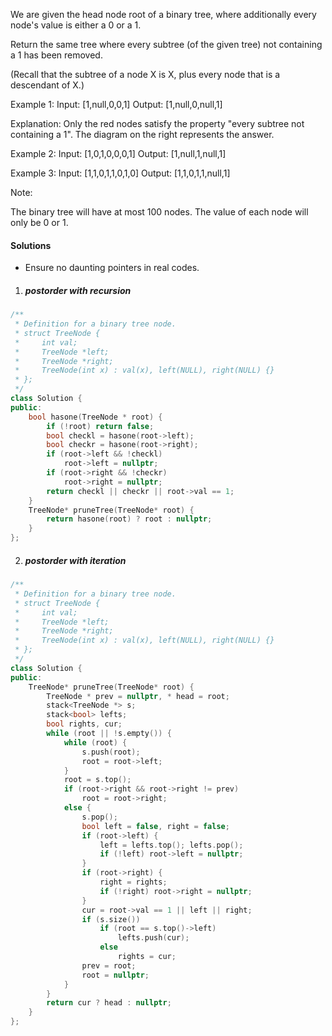 We are given the head node root of a binary tree, where additionally every node's value is either a 0 or a 1.

Return the same tree where every subtree (of the given tree) not containing a 1 has been removed.

(Recall that the subtree of a node X is X, plus every node that is a descendant of X.)

Example 1:
Input: [1,null,0,0,1]
Output: [1,null,0,null,1]
 
Explanation: 
Only the red nodes satisfy the property "every subtree not containing a 1".
The diagram on the right represents the answer.


Example 2:
Input: [1,0,1,0,0,0,1]
Output: [1,null,1,null,1]



Example 3:
Input: [1,1,0,1,1,0,1,0]
Output: [1,1,0,1,1,null,1]



Note:

The binary tree will have at most 100 nodes.
The value of each node will only be 0 or 1.

#### Solutions

- Ensure no daunting pointers in real codes.

1. ##### postorder with recursion

```cpp
/**
 * Definition for a binary tree node.
 * struct TreeNode {
 *     int val;
 *     TreeNode *left;
 *     TreeNode *right;
 *     TreeNode(int x) : val(x), left(NULL), right(NULL) {}
 * };
 */
class Solution {
public:
    bool hasone(TreeNode * root) {
        if (!root) return false;
        bool checkl = hasone(root->left);
        bool checkr = hasone(root->right);
        if (root->left && !checkl)
            root->left = nullptr;
        if (root->right && !checkr)
            root->right = nullptr;
        return checkl || checkr || root->val == 1;
    }
    TreeNode* pruneTree(TreeNode* root) {
        return hasone(root) ? root : nullptr; 
    }
};
```


2. ##### postorder with iteration

```cpp
/**
 * Definition for a binary tree node.
 * struct TreeNode {
 *     int val;
 *     TreeNode *left;
 *     TreeNode *right;
 *     TreeNode(int x) : val(x), left(NULL), right(NULL) {}
 * };
 */
class Solution {
public:
    TreeNode* pruneTree(TreeNode* root) {
        TreeNode * prev = nullptr, * head = root;
        stack<TreeNode *> s;
        stack<bool> lefts;
        bool rights, cur;
        while (root || !s.empty()) {
            while (root) {
                s.push(root);
                root = root->left;
            }
            root = s.top();
            if (root->right && root->right != prev)
                root = root->right;
            else {
                s.pop();
                bool left = false, right = false;
                if (root->left) {
                    left = lefts.top(); lefts.pop();
                    if (!left) root->left = nullptr;
                }
                if (root->right) {
                    right = rights;
                    if (!right) root->right = nullptr;
                }
                cur = root->val == 1 || left || right;
                if (s.size())
                    if (root == s.top()->left)
                        lefts.push(cur);
                    else
                        rights = cur;
                prev = root;
                root = nullptr;
            }
        }
        return cur ? head : nullptr;
    }
};
```